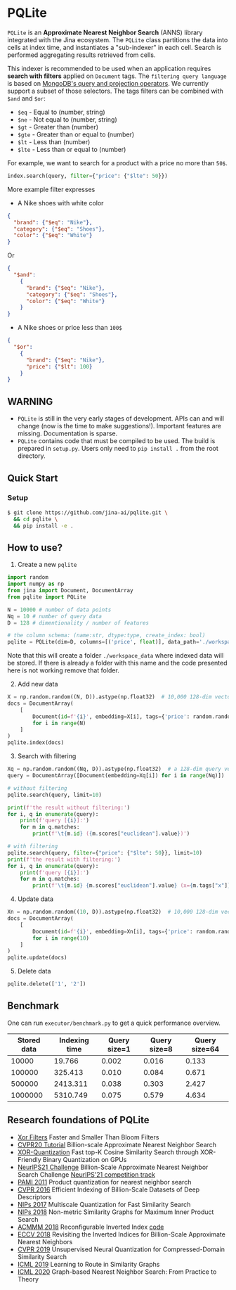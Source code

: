 # PQLite

`PQLite` is an  **Approximate Nearest Neighbor Search** (ANNS) library integrated with the Jina ecosystem.
The `PQLite` class partitions the data into cells at index time, and instantiates a "sub-indexer" in each cell.  Search is performed aggregating results retrieved from cells.

This indexer is recommended to be used when an application requires **search with filters** applied on `Document` tags.
The `filtering query language` is based on [MongoDB's query and projection operators](https://docs.mongodb.com/manual/reference/operator/query/). We currently support a subset of those selectors.
The tags filters can be combined with `$and` and `$or`:

- `$eq` - Equal to (number, string)
- `$ne` - Not equal to (number, string)
- `$gt` - Greater than (number)
- `$gte` - Greater than or equal to (number)
- `$lt` - Less than (number)
- `$lte` - Less than or equal to (number)

For example, we want to search for a product with a price no more than `50$`.
```python
index.search(query, filter={"price": {"$lte": 50}})
```

More example filter expresses

- A Nike shoes with white color

```JSON
{
  "brand": {"$eq": "Nike"},
  "category": {"$eq": "Shoes"},
  "color": {"$eq": "White"}
}
```

Or

```JSON
{
  "$and":
    {
      "brand": {"$eq": "Nike"},
      "category": {"$eq": "Shoes"},
      "color": {"$eq": "White"}
    }
}
```


- A Nike shoes or price less than `100$`

```JSON
{
  "$or":
    {
      "brand": {"$eq": "Nike"},
      "price": {"$lt": 100}
    }
}
```


## WARNING

- `PQLite` is still in the very early stages of development. APIs can and will change (now is the time to make suggestions!). Important features are missing. Documentation is sparse.
- `PQLite` contains code that must be compiled to be used. The build is prepared in `setup.py`. Users only need to `pip install .` from the root directory.

## Quick Start

### Setup

```bash
$ git clone https://github.com/jina-ai/pqlite.git \
  && cd pqlite \
  && pip install -e .
```
## How to use?

1. Create a new `pqlite`

```python
import random
import numpy as np
from jina import Document, DocumentArray
from pqlite import PQLite

N = 10000 # number of data points
Nq = 10 # number of query data
D = 128 # dimentionality / number of features

# the column schema: (name:str, dtype:type, create_index: bool)
pqlite = PQLite(dim=D, columns=[('price', float)], data_path='./workspace_data')
```

Note that this will create a folder `./workspace_data` where indexed data will be stored.
If there is already a folder with this name and the code presented here is not working remove that folder.


2. Add new data

```python
X = np.random.random((N, D)).astype(np.float32)  # 10,000 128-dim vectors to be indexed
docs = DocumentArray(
    [
        Document(id=f'{i}', embedding=X[i], tags={'price': random.random()})
        for i in range(N)
    ]
)
pqlite.index(docs)
```

3. Search with filtering

```python
Xq = np.random.random((Nq, D)).astype(np.float32)  # a 128-dim query vector
query = DocumentArray([Document(embedding=Xq[i]) for i in range(Nq)])

# without filtering
pqlite.search(query, limit=10)

print(f'the result without filtering:')
for i, q in enumerate(query):
    print(f'query [{i}]:')
    for m in q.matches:
        print(f'\t{m.id} ({m.scores["euclidean"].value})')

# with filtering
pqlite.search(query, filter={"price": {"$lte": 50}}, limit=10)
print(f'the result with filtering:')
for i, q in enumerate(query):
    print(f'query [{i}]:')
    for m in q.matches:
        print(f'\t{m.id} {m.scores["euclidean"].value} (x={m.tags["x"]})')
```

4. Update data

```python
Xn = np.random.random((10, D)).astype(np.float32)  # 10,000 128-dim vectors to be indexed
docs = DocumentArray(
    [
        Document(id=f'{i}', embedding=Xn[i], tags={'price': random.random()})
        for i in range(10)
    ]
)
pqlite.update(docs)
```

5. Delete data

```python
pqlite.delete(['1', '2'])
```

## Benchmark

One can run `executor/benchmark.py` to get a quick performance overview.

|Stored data| Indexing time | Query size=1 | Query size=8 | Query size=64|
|---|---|---|---|---|
|10000 | 19.766 | 0.002 | 0.016 | 0.133|
|100000 | 325.413 | 0.010 | 0.084 | 0.671|
|500000 | 2413.311 | 0.038 | 0.303 | 2.427|
|1000000 | 5310.749 | 0.075 | 0.579 | 4.634|

## Research foundations of PQLite

- [Xor Filters](https://lemire.me/blog/2019/12/19/xor-filters-faster-and-smaller-than-bloom-filters/) Faster and Smaller Than Bloom Filters
- [CVPR20 Tutorial](https://www.youtube.com/watch?v=SKrHs03i08Q&list=PLKQB14e0EJUWaTnwgQogJ3nSLzEFNn9d8&t=849s) Billion-scale Approximate Nearest Neighbor Search
- [XOR-Quantization](https://arxiv.org/pdf/2008.02002.pdf) Fast top-K Cosine Similarity Search through XOR-Friendly Binary Quantization on GPUs
- [NeurIPS21 Challenge](http://big-ann-benchmarks.com/index.html) Billion-Scale Approximate Nearest Neighbor Search Challenge [NeurIPS'21 competition track](https://neurips.cc/Conferences/2021/CompetitionTrack)
- [PAMI 2011](https://hal.inria.fr/inria-00514462v1/document) Product quantization for nearest neighbor search
- [CVPR 2016](https://research.yandex.com/publications/138) Efficient Indexing of Billion-Scale Datasets of Deep Descriptors
- [NIPs 2017](https://papers.nips.cc/paper/2017/file/b6617980ce90f637e68c3ebe8b9be745-Paper.pdf) Multiscale Quantization for Fast Similarity Search
- [NIPs 2018](https://research.yandex.com/publications/187) Non-metric Similarity Graphs for Maximum Inner Product Search
- [ACMMM 2018](https://arxiv.org/abs/1808.03969) Reconfigurable Inverted Index [code](https://github.com/matsui528/rii)
- [ECCV 2018](https://arxiv.org/abs/1802.02422) Revisiting the Inverted Indices for Billion-Scale Approximate Nearest Neighbors
- [CVPR 2019](https://research.yandex.com/publications/196) Unsupervised Neural Quantization for Compressed-Domain Similarity Search
- [ICML 2019](https://research.yandex.com/publications/188) Learning to Route in Similarity Graphs
- [ICML 2020](https://research.yandex.com/publications/280) Graph-based Nearest Neighbor Search: From Practice to Theory
